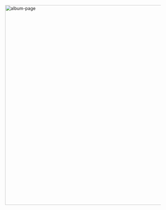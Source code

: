 <img width="1348" height="647" alt="album-page" src="https://github.com/user-attachments/assets/10c992b5-3058-4e9a-a3e5-31e220073945" />
